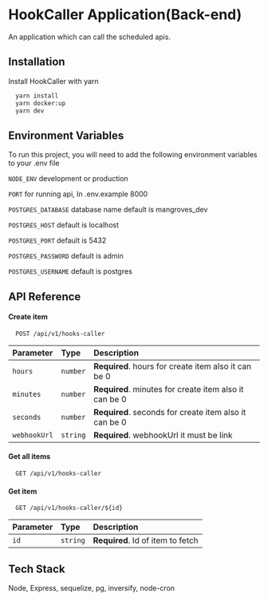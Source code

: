 
# HookCaller Application(Back-end)

An application which can call the scheduled apis.



## Installation

Install HookCaller with yarn

```bash
  yarn install 
  yarn docker:up
  yarn dev
```
    
## Environment Variables

To run this project, you will need to add the following environment variables to your .env file

`NODE_ENV` development or production

`PORT` for running api, In .env.example 8000

`POSTGRES_DATABASE` database name default is mangroves_dev

`POSTGRES_HOST` default is localhost

`POSTGRES_PORT` default is 5432

`POSTGRES_PASSWORD` default is admin

`POSTGRES_USERNAME` default is postgres



## API Reference

#### Create item

```http
  POST /api/v1/hooks-caller
```

| Parameter | Type     | Description                       |
| :-------- | :------- | :-------------------------------- |
| `hours`      | `number` | **Required**. hours for create item also it can be 0 |
| `minutes`      | `number` | **Required**. minutes for create item also it can be 0 |
| `seconds`      | `number` | **Required**. seconds for create item also it can be 0 |
| `webhookUrl`      | `string` | **Required**. webhookUrl it must be link|

#### Get all items

```http
  GET /api/v1/hooks-caller
```

#### Get item

```http
  GET /api/v1/hooks-caller/${id}
```

| Parameter | Type     | Description                       |
| :-------- | :------- | :-------------------------------- |
| `id`      | `string` | **Required**. Id of item to fetch |




## Tech Stack

Node, Express, sequelize, pg, inversify, node-cron

